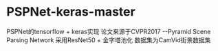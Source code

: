 # PSPNet-keras-master
PSPNet的tensorflow + keras实现
论文来源于CVPR2017 --Pyramid Scene Parsing Network
采用ResNet50 + 金字塔池化
数据集为CamVid街景数据集

